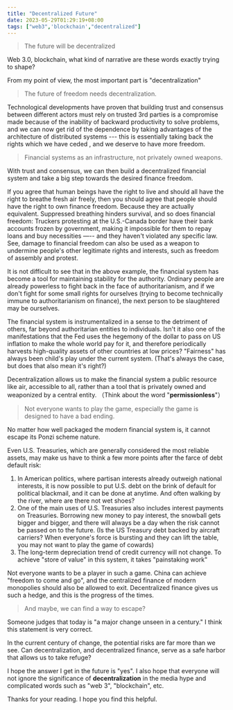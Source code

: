 ```yaml
---
title: "Decentralized Future"
date: 2023-05-29T01:29:19+08:00
tags: ["web3",'blockchain',"decentralized"]
---
```


>The future will be decentralized


Web 3.0, blockchain, what kind of narrative are these words  exactly trying to shape?

From my point of view, the most important part is "decentralization" 

> The future of freedom needs decentralization.

Technological developments have proven that building trust and consensus between different actors must rely on trusted 3rd parties is  a compromise made because of the inability of backward productivity to solve problems, and we can now get rid of the dependence by taking advantages of the architecture of distributed systems  ---  this is essentially taking back the rights which we have ceded , and we deserve to have more freedom.

> Financial systems as an infrastructure, not privately owned weapons.

With trust and consensus, we can then build a decentralized financial system and take a big step towards the desired finance freedom.

If you agree that human beings have the right to live and should all have the right to breathe fresh air freely, then you should agree that people should have the right to own finance freedom. Because they are actually equivalent. Suppressed breathing hinders survival, and so does financial freedom: Truckers protesting at the U.S.-Canada border have their bank accounts frozen by government, making it impossible for them to repay loans and buy necessities —-- and they haven't violated any specific law. See, damage to financial freedom can also be used as a weapon to undermine people's other legitimate rights and interests, such as freedom of assembly and protest. 

It is not difficult to see that in the above example, the financial system has become a tool for maintaining stability for the authority. Ordinary people are already powerless to fight back in the face of authoritarianism, and if we don't fight for some small rights for ourselves (trying to become technically immune to authoritarianism on finance), the next person to be slaughtered may be ourselves. 

The financial system is instrumentalized in a sense to the detriment of others, far beyond authoritarian entities to individuals. Isn't it also one of the manifestations that the Fed uses the hegemony of the dollar to pass on US inflation to make the whole world pay for it, and therefore periodically harvests high-quality assets of other countries at low prices? "Fairness" has always been child's play under the current system. (That's always the case, but does that also mean it's right?)


Decentralization allows us to make the financial system a public resource like air, accessible to all, rather than a tool that is privately owned and weaponized by a central entity. （Think about the word "**permissionless**"）

> Not everyone wants to play the game, especially the game is designed to have a bad ending.

No matter how well packaged the modern financial system is, it cannot escape its Ponzi scheme nature.


Even U.S. Treasuries, which are generally considered the most reliable assets, may make us have to think a few more points after the farce of debt default risk:
1. In American politics, where partisan interests already outweigh national interests, it is now possible to put U.S. debt on the brink of default for political blackmail, and it can be done at anytime. And often walking by the river, where are there not wet shoes?
2. One of the main uses of U.S. Treasuries also includes interest payments on Treasuries. Borrowing new money to pay interest, the snowball gets bigger and bigger, and there will always be a day when the risk cannot be passed on to the future. (Is the US Treasury debt backed by aircraft carriers?  When everyone's force is bursting and they can lift the table, you may not want to play the game of cowards)
3. The long-term depreciation trend of credit currency will not change. To achieve "store of value" in this system, it takes "painstaking work"

Not everyone wants to be a player in such a game. China can achieve "freedom to come and go", and the centralized finance of modern monopolies should also be allowed to exit. Decentralized finance gives us such a hedge, and this is the progress of the times.

> And maybe, we can find a way to escape?

Someone judges that today is "a major change unseen in a century." I think this statement is very correct.

In the current century of change, the potential risks are far more than we see. Can decentralization, and decentralized finance, serve as a safe harbor that allows us to take refuge?

I hope the answer I get in the future is "yes". I also hope that everyone will not ignore the significance of **decentralization** in the media hype and complicated words such as "web 3", "blockchain", etc.

Thanks for your reading. I hope you find this helpful.